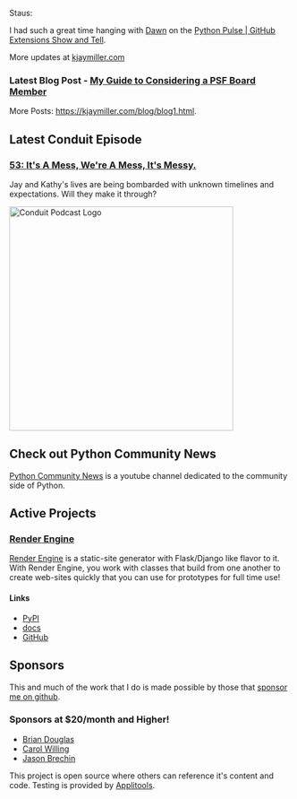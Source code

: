 Staus:
<p>I had such a great time hanging with <a href="https://dawnwages.info/">Dawn</a> on the <a href="https://www.youtube.com/watch?v=R1Tnni1iraY&amp;t=1638s&amp;pp=ygUMcHl0aG9uIHB1bHNl">Python Pulse | GitHub Extensions Show and Tell</a>.</p>

More updates at [kjaymiller.com](https://kjaymiller.com/microblog/microblog-0)

### Latest Blog Post - [My Guide to Considering a PSF Board Member](https://kjaymiller.com/blog/my-guide-to-considering-a-psf-board-member.html)

More Posts: <https://kjaymiller.com/blog/blog1.html>.

## Latest Conduit Episode
### [53: It's A Mess, We're A Mess, It's Messy.](http://relay.fm/conduit/53)
Jay and Kathy's lives are being bombarded with unknown timelines and expectations. Will they make it through?

<img src="https://kjaymiller.s3-us-west-2.amazonaws.com/images/conduit_artwork.png" height="400" width="400" alt="Conduit Podcast Logo"/>

## Check out Python Community News
[Python Community News](https://youtube.com/@pycommunitynews) is a youtube channel dedicated to the community side of Python.

## Active Projects

### [Render Engine]
[Render Engine] is a static-site generator with Flask/Django like flavor to it.
With Render Engine, you work with classes that build from one another to create
web-sites quickly that you can use for prototypes for full time use!

#### Links
- [PyPI](https://pypi.org/project/render-engine)
- [docs](https://render-engine.readthedocs.io)
- [GitHub](https://github.com/kjaymiller/render_engine)

## Sponsors
This and much of the work that I do is made possible by those that [sponsor me
on github](https://github.com/sponsors/kjaymiller).

### Sponsors at $20/month and Higher!
- [Brian Douglas](https://github.com/bdougie)
- [Carol Willing](https://github.com/willingc)
- [Jason Brechin](https://github.com/brechin)


This project is open source where others can reference it's content and code. Testing is provided by [Applitools](https://www.applitools.com/).


[Render Engine]: https://render-engine.readthedocs.io